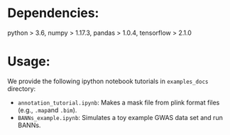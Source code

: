 # Dependencies:
python > 3.6, numpy > 1.17.3, pandas > 1.0.4, tensorflow > 2.1.0

# Usage:
We provide the following ipython notebook tutorials in `examples_docs` directory:
* `annotation_tutorial.ipynb`: Makes a mask file from plink format files (e.g., `.map`and `.bim`).
* `BANNs_example.ipynb`: Simulates a toy example GWAS data set and run BANNs.


